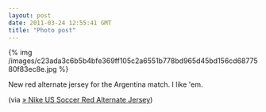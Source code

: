 ```yaml
---
layout: post
date: 2011-03-24 12:55:41 GMT
title: "Photo post"
---
```

{% img /images/c23ada3c6b5b4bfe369ff105c2a6551b778bd965d45bd156cd6877580f83ec8e.jpg %}

<p>New red alternate jersey for the Argentina match. I like 'em.</p>&#13;
<p>(via <a href="http://www.nikeblog.com/2011/03/24/nike-us-soccer-red-alternate-jersey/?utm_source=feedburner&amp;utm_medium=feed&amp;utm_campaign=Feed: nikeblog/blogcraver (Nike Blog)">» Nike US Soccer Red Alternate Jersey</a>)</p> 
